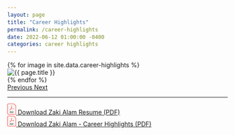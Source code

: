 ```yaml
---
layout: page
title: "Career Highlights"
permalink: /career-highlights
date: 2022-06-12 01:00:00 -0400
categories: career highlights
---
```


<link rel="stylesheet" type="text/css" href="/assets/css/bootstrap.min.css">

<div id="carouselControls" class="carousel slide w-75 mx-auto" data-ride="carousel">
  <div class="carousel-inner">
    {% for image in site.data.career-highlights %}
    <div class="carousel-item {% if forloop.first %}active{% endif %}">
      <img class="d-block w-100" src="{{ image.path }}" alt="{{ page.title }}">
    </div>
    {% endfor %}
  </div>
  <a class="carousel-control-prev" href="#carouselControls" role="button" data-slide="prev">
    <span class="carousel-control-prev-icon" aria-hidden="true"></span>
    <span class="visually-hidden">Previous</span>
  </a>
  <a class="carousel-control-next" href="#carouselControls" role="button" data-slide="next">
    <span class="carousel-control-next-icon" aria-hidden="true"></span>
    <span class="visually-hidden">Next</span>
  </a>
</div>

<hr>

<a href="/assets/pdf/Zaki_Alam_Resume.pdf"><img src="/assets/images/download_pdf.svg" width="20px"> Download Zaki Alam Resume (PDF)</a><br>
<a href="/assets/pdf/Zaki_Alam-Career_Highlights.pdf"><img src="/assets/images/download_pdf.svg" width="20px"> Download Zaki Alam - Career Highlights (PDF)</a>
